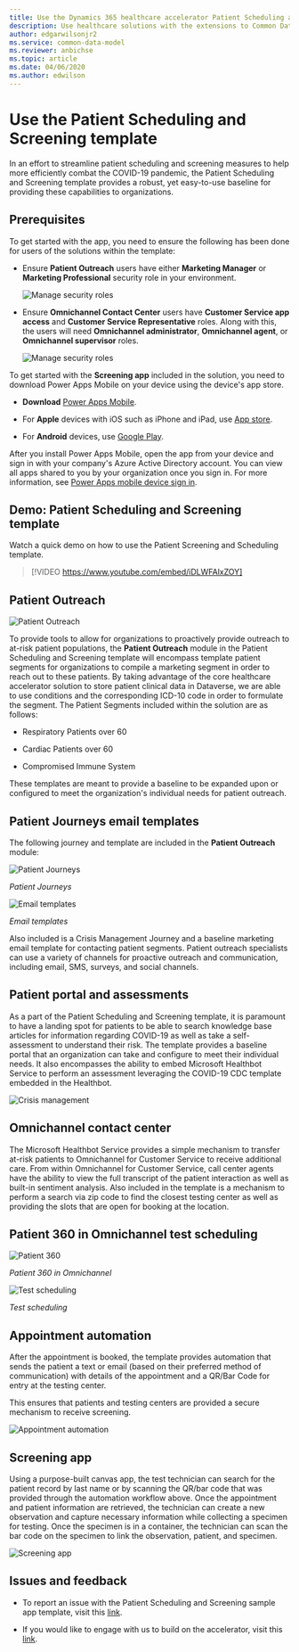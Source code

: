 ```yaml
---
title: Use the Dynamics 365 healthcare accelerator Patient Scheduling and Screening template | Microsoft Docs
description: Use healthcare solutions with the extensions to Common Data Model and built-in forms and views of the Dynamics 365 healthcare accelerator.
author: edgarwilsonjr2
ms.service: common-data-model
ms.reviewer: anbichse
ms.topic: article
ms.date: 04/06/2020
ms.author: edwilson
---
```


# Use the Patient Scheduling and Screening template

In an effort to streamline patient scheduling and screening measures to help
more efficiently combat the COVID-19 pandemic, the Patient Scheduling and
Screening template provides a robust, yet easy-to-use baseline for providing
these capabilities to organizations.

## Prerequisites

To get started with the app, you need to ensure the following has been
done for users of the solutions within the template:

-   Ensure **Patient Outreach** users have either **Marketing Manager** or **Marketing
    Professional** security role in your environment.

    ![Manage security roles](media/security-role1.png "Manage security roles")

-   Ensure **Omnichannel Contact Center** users have **Customer Service app
    access** and **Customer Service Representative** roles. Along with this, the users
    will need **Omnichannel administrator**, **Omnichannel agent**, or **Omnichannel supervisor** roles.

    ![Manage security roles](media/security-role2.png "Manage security roles")

To get started with the **Screening app** included in the solution, you need to
download Power Apps Mobile on your device using the device's app store.<!-- Edit note: Suggest not bolding Download, Apple, and Android here. Does not seem to directly relate to a UI. Also, maybe not bold Screening app as well. -->

-   **Download** [Power Apps
    Mobile](https://powerapps.microsoft.com/downloads).

-   For **Apple** devices with iOS such as iPhone and iPad, use [App
    store](https://aka.ms/powerappsios).

-   For **Android** devices, use [Google Play](https://aka.ms/powerappsandroid).

After you install Power Apps Mobile, open the app from your device and sign
in with your company's Azure Active Directory account. You can view all apps
shared to you by your organization once you sign in. For more information, see
[Power Apps mobile device sign
in](https://docs.microsoft.com/powerapps/user/run-app-client#open-power-apps-and-sign-in).

## Demo: Patient Scheduling and Screening template

Watch a quick demo on how to use the Patient Screening and Scheduling template.

> [!VIDEO https://www.youtube.com/embed/iDLWFAlxZOY]

## Patient Outreach<!-- Edit note: Try to avoid starting a section with a graphic instead of text. See a revision in the next section. -->

![Patient Outreach](media/patient-outreach.jpg "Patient Outreach")

To provide tools to allow for organizations to proactively provide outreach to
at-risk patient populations, the **Patient Outreach** module in the Patient
Scheduling and Screening template will encompass template patient segments for
organizations to compile a marketing segment in order to reach out to these
patients. By taking advantage of the core healthcare accelerator solution to store patient
clinical data in Dataverse, we are able to use conditions and the corresponding
ICD-10 code in order to formulate the segment. The Patient Segments included
within the solution are as follows:<!-- Edit note: Avoid Leverage per CELA, and avoid Utilize per Style. -->

-   Respiratory Patients over 60

-   Cardiac Patients over 60

-   Compromised Immune System

These templates are meant to provide a baseline to be expanded upon or
configured to meet the organization's individual needs for patient outreach.

## Patient Journeys email templates

The following journey and template are included in the **Patient Outreach** module:<!-- Edit note: Avoid starting a section with a graphic instead of text. Maybe could be better text than this. Note that Patient Outreach here likely does not need to be bold, similar issue elsewhere in the topic. --> 

![Patient Journeys](media/patient-journeys.jpg "Patient Journeys")

*Patient Journeys*


![Email templates](media/email-templates.jpg "Email templates")

*Email templates*

Also included is a Crisis Management Journey<!-- Edit note: Not sure if this differs from the journey shown above. -->
and a baseline marketing email template for contacting patient segments. Patient outreach
specialists can use a variety of channels for proactive outreach and communication, including email, SMS,
surveys, and social channels.

## Patient portal and assessments

As a part of the Patient Scheduling and Screening template, it is paramount to have
a landing spot for patients to be able to search knowledge base articles for
information regarding COVID-19 as well as take a self-assessment to understand
their risk. The template provides a baseline portal that an organization can
take and configure to meet their individual needs. It also encompasses the ability
to embed Microsoft Healthbot Service to perform an assessment leveraging the
COVID-19 CDC template embedded in the Healthbot.

![Crisis management](media/crisis-management.png "crisis-management")

## Omnichannel contact center

The Microsoft Healthbot Service provides a simple mechanism to transfer at-risk
patients to Omnichannel for Customer Service to receive additional care. From
within Omnichannel for Customer Service, call center agents have the ability to
view the full transcript of the patient interaction as well as built-in
sentiment analysis. Also included in the template is a mechanism to perform a
search via zip code to find the closest testing center as well as providing the
slots that are open for booking at the location.

## Patient 360 in Omnichannel test scheduling<!-- Edit note: Try to avoid starting a section with a graphic instead of text. See a revision in an earlier section. -->

![Patient 360](media/patient-360.png "Patient 360")

*Patient 360 in Omnichannel*


![Test scheduling](media/test-scheduling.png "Test scheduling")

*Test scheduling*

## Appointment automation

After the appointment is booked, the template provides automation that sends the
patient a text or email (based on their preferred method of communication) with
details of the appointment and a QR/Bar Code for entry at the testing center.

This ensures that patients and testing centers are provided a secure mechanism
to receive screening.

![Appointment automation](media/appointment-automation.png "Appointment automation")

## Screening app

Using a purpose-built canvas app, the test technician can search for the
patient record by last name or by scanning the QR/bar code that was provided
through the automation workflow above. Once the appointment and patient
information are retrieved, the technician can create a new observation and
capture necessary information while collecting a specimen for testing. Once the
specimen is in a container, the technician can scan the bar code on the specimen to
link the observation, patient, and specimen.

![Screening app](media/screening-app.png "Screening app")

## Issues and feedback

-   To report an issue with the Patient Scheduling and Screening sample app
    template, visit this
    [link](mailto:dynindaccsupport@microsoft.com?subject=Assistance%20for%20Health%20Care%20Accelerator%20from%20Appsource).

-   If you would like to engage with us to build on the accelerator, visit this [link](https://aka.ms/cdmengage).

